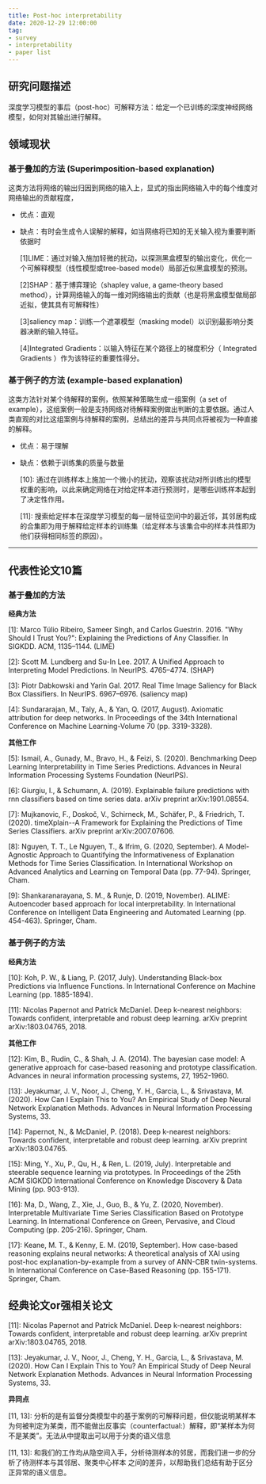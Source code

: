 ```yaml
---
title: Post-hoc interpretability
date: 2020-12-29 12:00:00
tag: 
- survey
- interpretability
- paper list
---
```



## 研究问题描述

深度学习模型的事后（post-hoc）可解释方法：给定一个已训练的深度神经网络模型，如何对其输出进行解释。

<!-- more -->


## 领域现状

### 基于叠加的方法 (Superimposition-based explanation)

  这类方法将网络的输出归因到网络的输入上，显式的指出网络输入中的每个维度对网络输出的贡献程度，

- 优点：直观

- 缺点：有时会生成令人误解的解释，如当网络将已知的无关输入视为重要判断依据时


  \[1\]LIME：通过对输入施加轻微的扰动，以探测黑盒模型的输出变化，优化一个可解释模型（线性模型或tree-based model）局部近似黑盒模型的预测。

  \[2\]SHAP：基于博弈理论（shapley value, a game-theory based method），计算网络输入的每一维对网络输出的贡献（也是将黑盒模型做局部近拟，使其具有可解释性）

  \[3\]saliency map：训练一个遮罩模型（masking model）以识别最影响分类器决断的输入特征。

  \[4\]Integrated Gradients：以输入特征在某个路径上的梯度积分（ Integrated Gradients ）作为该特征的重要性得分。


### 基于例子的方法 (example-based explanation)

  这类方法针对某个待解释的案例，依照某种策略生成一组案例（a set of example），这组案例一般是支持网络对待解释案例做出判断的主要依据。通过人类直观的对比这组案例与待解释的案例，总结出的差异与共同点将被视为一种直接的解释。

- 优点：易于理解

- 缺点：依赖于训练集的质量与数量

  \[10\]: 通过在训练样本上施加一个微小的扰动，观察该扰动对所训练出的模型权重的影响，以此来确定网络在对给定样本进行预测时，是哪些训练样本起到了决定性作用。

  \[11\]: 搜索给定样本在深度学习模型的每一层特征空间中的最近邻，其邻居构成的合集即为用于解释给定样本的训练集（给定样本与该集合中的样本共性即为他们获得相同标签的原因）。

-------

## 代表性论文10篇

### 基于叠加的方法

  **经典方法**

  \[1\]: Marco Túlio Ribeiro, Sameer Singh, and Carlos Guestrin. 2016. "Why Should I Trust You?": Explaining the Predictions of Any Classifier. In SIGKDD. ACM, 1135–1144. (LIME)

  \[2\]: Scott M. Lundberg and Su-In Lee. 2017. A Unified Approach to Interpreting Model Predictions. In NeurIPS. 4765–4774. (SHAP)

  \[3\]: Piotr Dabkowski and Yarin Gal. 2017. Real Time Image Saliency for Black Box Classifiers. In NeurIPS. 6967–6976. (saliency map)

  \[4\]: Sundararajan, M., Taly, A., & Yan, Q. (2017, August). Axiomatic attribution for deep networks. In Proceedings of the 34th International Conference on Machine Learning-Volume 70 (pp. 3319-3328).

  **其他工作**

  \[5\]: Ismail, A., Gunady, M., Bravo, H., & Feizi, S. (2020). Benchmarking Deep Learning Interpretability in Time Series Predictions. Advances in Neural Information Processing Systems Foundation (NeurIPS).

  \[6\]: Giurgiu, I., & Schumann, A. (2019). Explainable failure predictions with rnn classifiers based on time series data. arXiv preprint arXiv:1901.08554.

  \[7\]: Mujkanovic, F., Doskoč, V., Schirneck, M., Schäfer, P., & Friedrich, T. (2020). timeXplain--A Framework for Explaining the Predictions of Time Series Classifiers. arXiv preprint arXiv:2007.07606.

  \[8\]: Nguyen, T. T., Le Nguyen, T., & Ifrim, G. (2020, September). A Model-Agnostic Approach to Quantifying the Informativeness of Explanation Methods for Time Series Classification. In International Workshop on Advanced Analytics and Learning on Temporal Data (pp. 77-94). Springer, Cham.

  \[9\]: Shankaranarayana, S. M., & Runje, D. (2019, November). ALIME: Autoencoder based approach for local interpretability. In International Conference on Intelligent Data Engineering and Automated Learning (pp. 454-463). Springer, Cham.

### 基于例子的方法

  **经典方法**

  \[10\]: Koh, P. W., & Liang, P. (2017, July). Understanding Black-box Predictions via Influence Functions. In International Conference on Machine Learning (pp. 1885-1894).

  \[11\]: Nicolas Papernot and Patrick McDaniel. Deep k-nearest neighbors: Towards confident, interpretable and robust deep learning. arXiv preprint arXiv:1803.04765, 2018.

  **其他工作**

  \[12\]: Kim, B., Rudin, C., & Shah, J. A. (2014). The bayesian case model: A generative approach for case-based reasoning and prototype classification. Advances in neural information processing systems, 27, 1952-1960.

  \[13\]: Jeyakumar, J. V., Noor, J., Cheng, Y. H., Garcia, L., & Srivastava, M. (2020). How Can I Explain This to You? An Empirical Study of Deep Neural Network Explanation Methods. Advances in Neural Information Processing Systems, 33.

  \[14\]: Papernot, N., & McDaniel, P. (2018). Deep k-nearest neighbors: Towards confident, interpretable and robust deep learning. arXiv preprint arXiv:1803.04765.

  \[15\]: Ming, Y., Xu, P., Qu, H., & Ren, L. (2019, July). Interpretable and steerable sequence learning via prototypes. In Proceedings of the 25th ACM SIGKDD International Conference on Knowledge Discovery & Data Mining (pp. 903-913).

  \[16\]: Ma, D., Wang, Z., Xie, J., Guo, B., & Yu, Z. (2020, November). Interpretable Multivariate Time Series Classification Based on Prototype Learning. In International Conference on Green, Pervasive, and Cloud Computing (pp. 205-216). Springer, Cham.

  \[17\]: Keane, M. T., & Kenny, E. M. (2019, September). How case-based reasoning explains neural networks: A theoretical analysis of XAI using post-hoc explanation-by-example from a survey of ANN-CBR twin-systems. In International Conference on Case-Based Reasoning (pp. 155-171). Springer, Cham.

## 经典论文or强相关论文

  \[11\]: Nicolas Papernot and Patrick McDaniel. Deep k-nearest neighbors: Towards confident, interpretable and robust deep learning. arXiv preprint arXiv:1803.04765, 2018.

  \[13\]: Jeyakumar, J. V., Noor, J., Cheng, Y. H., Garcia, L., & Srivastava, M. (2020). How Can I Explain This to You? An Empirical Study of Deep Neural Network Explanation Methods. Advances in Neural Information Processing Systems, 33.

  **异同点**

  \[11, 13\]: 分析的是有监督分类模型中的基于案例的可解释问题，但仅能说明某样本为何被判定为某类，而不能做出反事实（counterfactual:）解释，即“某样本为何不是某类”。无法从中提取出可以用于分类的语义信息

  \[11, 13\]: 和我们的工作均从隐空间入手，分析待测样本的邻居，而我们进一步的分析了待测样本与其邻居、聚类中心样本 之间的差异，以帮助我们总结有助于区分正异常的语义信息。
